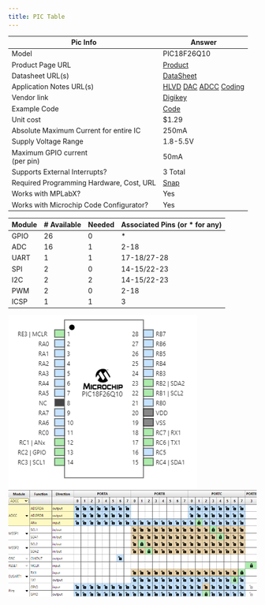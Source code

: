 ```yaml
---
title: PIC Table
---
```


| Pic Info                                      | Answer |
| --------------------------------------------- | ------ |
| Model                                         | PIC18F26Q10      |
| Product Page URL                              | [Product](https://www.microchip.com/en-us/product/PIC18F26Q10)      |
| Datasheet URL(s)                              | [DataSheet](https://onlinedocs.microchip.com/oxy/GUID-3DE2FD80-B947-470A-90C6-17D8D16DED66-en-US-14/index.html)      |
| Application Notes URL(s)                      | [HLVD](https://www.microchip.com/en-us/application-notes/tb3237) [DAC](https://www.microchip.com/en-us/application-notes/tb3238) [ADCC](https://www.microchip.com/en-us/application-notes/tb3263) [Coding](https://www.microchip.com/en-us/application-notes/tb3261)    |
| Vendor link                                   | [Digikey]([#](https://www.digikey.com/en/products/detail/microchip-technology/PIC18F26Q10-I-SO/9996528))      |
| Example Code                                  | [Code](https://github.com/microchip-pic-avr-examples/pic18f47Q10-curiosity-hpc-demo-code) |
| Unit cost                                     | $1.29      |
| Absolute Maximum Current for entire IC        | 250mA      |
| Supply Voltage Range                          | 1.8-5.5V      |
| Maximum GPIO current <br> (per pin)           | 50mA      |
| Supports External Interrupts?                 | 3 Total      |
| Required Programming Hardware, Cost, URL      | [Snap](https://www.microchip.com/en-us/development-tool/PG164100)      |
| Works with MPLabX?                            | Yes      |
| Works with Microchip Code Configurator?       | Yes      |


| Module | # Available | Needed | Associated Pins (or * for any) |
| ---------- | ----------- | ------ | ------------------------------ |
| GPIO       | 26           | 0      | *                              |
| ADC        | 16           | 1      | 2-18                              |
| UART       | 1           | 1      | 17-18/27-28                              |
| SPI        | 2           | 0      | 14-15/22-23                              |
| I2C        | 2           | 2      | 14-15/22-23                             |
| PWM        | 2           | 0      | 2-18                              |
| ICSP       | 1           | 1      | 3                              |

![MCC_Diagram](SOIC28.png)
![MCC_PINS](MCCPins.png)